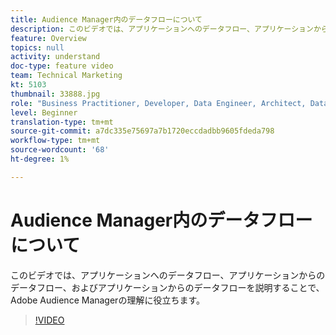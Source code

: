 ```yaml
---
title: Audience Manager内のデータフローについて
description: このビデオでは、アプリケーションへのデータフロー、アプリケーションからのデータフロー、およびアプリケーションからのデータフローを説明することで、Adobe Audience Managerの理解に役立ちます。
feature: Overview
topics: null
activity: understand
doc-type: feature video
team: Technical Marketing
kt: 5103
thumbnail: 33888.jpg
role: "Business Practitioner, Developer, Data Engineer, Architect, Data Architect, Administrator, Leader"
level: Beginner
translation-type: tm+mt
source-git-commit: a7dc335e75697a7b1720eccdadbb9605fdeda798
workflow-type: tm+mt
source-wordcount: '68'
ht-degree: 1%

---
```



# Audience Manager内のデータフローについて

このビデオでは、アプリケーションへのデータフロー、アプリケーションからのデータフロー、およびアプリケーションからのデータフローを説明することで、Adobe Audience Managerの理解に役立ちます。

>[!VIDEO](https://video.tv.adobe.com/v/33888/?quality=12)
